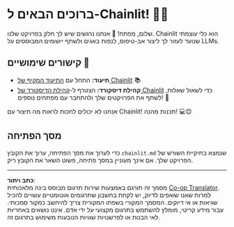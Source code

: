 <!--
CO_OP_TRANSLATOR_METADATA:
{
  "original_hash": "c49526c7abc56b0b5f1e835c1739f18e",
  "translation_date": "2025-08-29T18:41:24+00:00",
  "source_file": "11-agentic-protocols/code_samples/github-mcp/chainlit.md",
  "language_code": "he"
}
-->
# ברוכים הבאים ל-Chainlit! 🚀🤖

שלום, מפתח! 👋 אנחנו נרגשים שיש לך חלק בפרויקט שלנו. Chainlit הוא כלי עוצמתי שנועד לעזור לך ליצור אב-טיפוס, לנפות באגים ולשתף יישומים המבוססים על LLMs.

## קישורים שימושיים 🔗

- **תיעוד:** התחל עם [התיעוד המקיף של Chainlit](https://docs.chainlit.io) 📚  
- **קהילת דיסקורד:** הצטרף ל-[קהילת הדיסקורד של Chainlit](https://discord.gg/k73SQ3FyUh) כדי לשאול שאלות, לשתף את הפרויקטים שלך ולהתחבר עם מפתחים נוספים! 💬  

אנחנו לא יכולים לחכות לראות מה תיצור עם Chainlit! תכנות מהנה! 💻😊  

## מסך הפתיחה

כדי לערוך את מסך הפתיחה, ערוך את הקובץ `chainlit.md` שנמצא בתיקיית השורש של הפרויקט שלך. אם אינך מעוניין במסך פתיחה, פשוט השאר את הקובץ ריק.  

---

**כתב ויתור**:  
מסמך זה תורגם באמצעות שירות תרגום מבוסס בינה מלאכותית [Co-op Translator](https://github.com/Azure/co-op-translator). למרות שאנו שואפים לדיוק, יש לקחת בחשבון שתרגומים אוטומטיים עשויים להכיל שגיאות או אי דיוקים. המסמך המקורי בשפתו המקורית צריך להיחשב כמקור סמכותי. עבור מידע קריטי, מומלץ להשתמש בתרגום מקצועי על ידי אדם. איננו נושאים באחריות לאי הבנות או לפרשנויות שגויות הנובעות משימוש בתרגום זה.